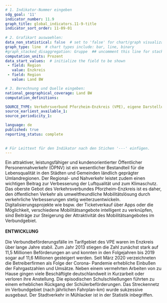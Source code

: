 ```yaml
---
# 1. Indikator-Nummer eingeben 
sdg_goal: '11'
indicator_number: 11.9
graph_title: global_indicators.11-9-title
indicator_sort_order: 11-09-01
 
# 2. Grafikart auswaehlen: 
data_non_statistical: false  # set to 'false' for chart/graph visualization 
graph_type: line  # chart types include: bar, line, binary 
#graph_stacked_disaggregation: Gruppe  ## uncomment this line for stacked bars. eplace 'Geschlecht' with the field of aggregation. 
computation_units: Prozent 
data_start_values:  # initialize the field to be shown  
 - field: Region 
   value: Enzkreis
 - field: Region 
   value: Land BW

# 3. Berechnung und Quelle eingeben: 
national_geographical_coverage: Land BW
computation_definitions: 

SOURCE_TYPE: Verkehrsverbund Pforzheim-Enzkreis (VPE), eigene Darstellung
source_earliest_available_1: 
source_periodicity_1: 

language: de   
published: true 
reporting_status: complete
 
 
# Für Leittext für den Indikator nach den Stichen '---' einfügen. 
---
```

Ein attraktiver, leistungsfähiger und kundenorientierter Öffentlicher Personennahverkehr (ÖPNV) ist ein wesentlicher Bestandteil für die Lebensqualität in den Städten und Gemeinden ländlich geprägter Umlandregionen. Der Regional- und Nahverkehr leistet zudem einen wichtigen Beitrag zur Verbesserung der Luftqualität und zum Klimaschutz. Das oberste Gebot des Verkehrsverbundes Pforzheim-Enzkreis ist es daher, den öffentlichen Verkehr als umweltfreundliche Mobilitätslösung durch verkehrliche Verbesserungen stetig weiterzuentwickeln. Digitalisierungsprojekte wie bspw. der Ticketverkauf über Apps oder die Möglichkeit, verschiedene Mobilitätsangebote intelligent zu verknüpfen, sind Beiträge zur Steigerung der Attraktivität des Mobilitätsangebotes im Verbundgebiet. <br>
<br>
**ENTWICKLUNG** <br>
<br>
Die Verbundbeförderungsfälle im Tarifgebiet des VPE waren im Enzkreis über lange Jahre stabil. Zum Jahr 2013 stiegen die Zahl zunächst stark auf 11,5 Millionen Beförderungen an und konnten in den Folgejahren bis 2019 sogar auf 11,6 Millionen gesteigert werden. Seit März 2020 verzeichneten die Betreiberfirmen als Folge der Corona- Pandemie erhebliche Einbußen der Fahrgastzahlen und Umsätze. Neben einem vermehrten Arbeiten von zu Hause gingen viele Beschäftigte deutschlandweit in Kurzarbeit oder verloren ihre Anstellung. Die episodischen Schulschließungen führten zu einem erheblichen Rückgang der Schülerbeförderungen. Das Streckennetz im Verbundgebiet (nach jährlichen Fahrplan-km) wurde sukzessive ausgebaut. Der Stadtverkehr in Mühlacker ist in der Statistik inbegriffen.
